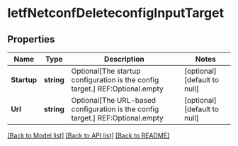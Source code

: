 # IetfNetconfDeleteconfigInputTarget

## Properties
Name | Type | Description | Notes
------------ | ------------- | ------------- | -------------
**Startup** | **string** | Optional[The startup configuration is the config target.] REF:Optional.empty | [optional] [default to null]
**Url** | **string** | Optional[The URL-based configuration is the config target.] REF:Optional.empty | [optional] [default to null]

[[Back to Model list]](../README.md#documentation-for-models) [[Back to API list]](../README.md#documentation-for-api-endpoints) [[Back to README]](../README.md)


